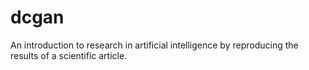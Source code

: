 # dcgan
An introduction to research in artificial intelligence by reproducing the results of a scientific article.
